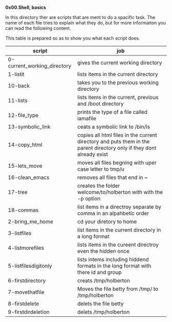 **0x00.Shell, basics**

In this directory ther are scripts that are ment to do a spacific task. The name of each file tries to 
explain what they do, but for more informaiton you can read the following content.

This table is prepared so as to show you what each script does.

script | job |
--------------------------- | -----------|
0-current_working_directory| gives the current working directory
1-listit|lists items in the current directory
10-back|takes you to the previous working directory
11-lists|lists items in the current, previous and /boot directory
12-file_type|prints the type of a file called iamafile
13-symbolic_link|ceats a symbolic link to /bin/ls
14-copy_html|copies all html files in the current directory and puts them in the parent directory only if they dont already exist
15-lets_move|moves all files begning with uper case letter to tmp/u
16-clean_emacs|removes all files that end in ~
17-tree|creates the folder welcome/to/holberton with with the -p option
18-commas|list items in a directroy separate by comma in an alpahbetic order
2-bring_me_home|cd your diretory to home
3-listfiles|list items in the current directory in a long format
4-listmorefiles|lists items in the cureent directroy even the hidden once
5-listfilesdigitonly|lists intems including hiddend formats in the long format with there id and group
6-firstdirectory|creats /tmp/holberton
7-movethatfile|Moves the file betty from /tmp/ to /tmp/holberton
8-firstdelete|delets the file betty
9-firstdirdeletion|delets /tmp/holberton
